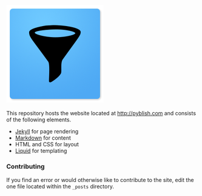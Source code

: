 ### ![](images/logo_macaw_small.png)
<!-- ### ![](images/logo_macaw_extrasmall.png) -->

This repository hosts the website located at http://pyblish.com and consists of the following elements.

- [Jekyll][] for page rendering
- [Markdown][] for content
- HTML and CSS for layout
- [Liquid][] for templating

### Contributing

If you find an error or would otherwise like to contribute to the site, edit the one file located within the `_posts` directory.

[Jekyll]: http://jekyllrb.com
[Liquid]: http://liquidmarkup.org/
[web]: http://pyblish.com
[Markdown]: http://daringfireball.net/projects/markdown/
